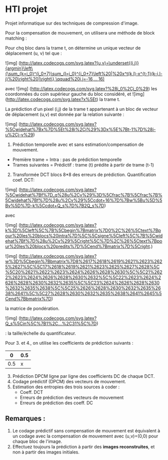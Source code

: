 # HTI projet

Projet informatique sur des techniques de compression d'image.

Pour la compensation de mouvement, on utilisera une méthode de block matching : 

Pour chq bloc dans la trame t, on détermine un unique vecteur de déplacement (u, v) tel que :

![img] (http://latex.codecogs.com/svg.latex?(u,v)=\underset{(i,j)}{argmin}\left\{\sum_{k=i_0}^{i_0+7}\sum_{l=j_0}^{j_0+7}\left%20|%20x^t(k,l)-x^{t-1}(k-i,l-j)%20\right%20|\right\},\qquad%20i,j=-16,...,16)

avec ![img] (http://latex.codecogs.com/svg.latex?%28i_0%2Cj_0%29) les coordonnées du coin supérieur gauche du bloc considéré, et ![img] (http://latex.codecogs.com/svg.latex?x%5Et) la trame t.

La prédiction d'un pixel (i,j) de la trame t appartenant à un bloc de vecteur de déplacement (u,v) est donnée par la relation suivante :

![img] (http://latex.codecogs.com/svg.latex?%5Cwidehat%7Bx%7D%5Et%28i%2Cj%29%3Dx%5E%7Bt-1%7D%28i-u%2Cj-v%29)

1. Prédiction temporelle avec et sans estimation/compensation de mouvement. 
- Première trame = Intra : pas de prédiction temporelle
- Trames suivantes = Prédictif : trame (t) prédite à partir de trame (t-1)

2. Transformée DCT blocs 8*8 des erreurs de prédiction.
Quantification coef. DCT:

![img] (http://latex.codecogs.com/svg.latex?%5Cwidehat%7Bf%7D_q%28u%2Cv%29%3D%5Cfrac%7B%5Cfrac%7B%5Cwidehat%7Bf%7D%28u%2Cv%29%5Ccdot+16%7D%7Bw%5Bu%5D%5Bv%5D%7D-k%5Ccdot+Q_s%7D%7B2Q_s%7D)

avec

![img] (http://latex.codecogs.com/svg.latex?k%3D%5Cleft%5C%7B%5Cbegin%7Bmatrix%7D0%2C%26%5Ctext%7Bpour%20les%20blocs%20intra%7D%5C%5Csigne%5Cleft%5C%7B%5Cwidehat%7Bf%7D%28u%2Cv%29%5Cright%5C%7D%2C%26%5Ctext%7Bpour%20les%20blocs%20predits%7D%5Cend%7Bmatrix%7D%5Cright.)

![img] (http://latex.codecogs.com/svg.latex?w%3D%5Cbegin%7Bbmatrix%7D8%2617%2618%2619%2621%2623%2625%2627%5C%5C17%2618%2619%2621%2623%2625%2627%2628%5C%5C20%2621%2622%2623%2624%2626%2628%2630%5C%5C21%2622%2623%2624%2626%2628%2630%2632%5C%5C22%2623%2624%2626%2628%2630%2632%2635%5C%5C23%2624%2626%2628%2630%2632%2635%2638%5C%5C25%2626%2628%2630%2632%2635%2638%2641%5C%5C27%2628%2630%2632%2635%2638%2641%2645%5Cend%7Bbmatrix%7D)

la matrice de pondération.

![img] (http://latex.codecogs.com/svg.latex?Q_s%5Cin%5C%7B1%2C...%2C31%5C%7D)

 : la taille/échelle du quantificateur.

Pour 3. et 4., on utilise les coefficients de prédiction suivants :

| 0   | 0.5 
------|-----
| 0.5 |  x  

3. Prédiction DPCM ligne par ligne des coefficients DC de chaque DCT.
4. Codage prédictif (DPCM) des vecteurs de mouvement.
5. Estimation des entropies des trois sources à coder :
	* Coeff. DCT
	* Erreurs de prédiction des vecteurs de mouvement
	* Erreurs de prédiction des coeff. DC

## Remarques :
1. Le codage prédictif sans compensation de mouvement est équivalent à un codage avec la compensation de mouvement avec (u,v)=(0,0) pour chaque bloc de l'image.
2. Effectuez toujours la prédiction à partir des **images reconstruites**, et non à partir des images initiales.
